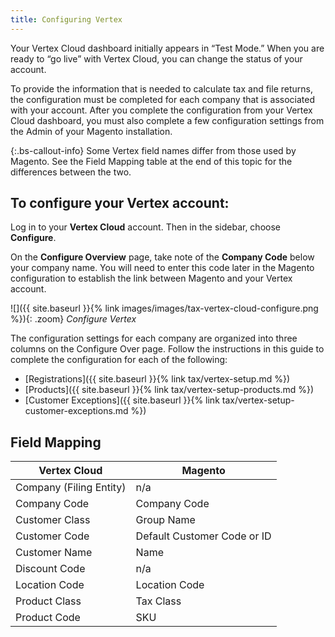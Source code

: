```yaml
---
title: Configuring Vertex
---
```


Your Vertex Cloud dashboard initially appears in “Test Mode.” When you are ready to “go live” with Vertex Cloud, you can change the status of your account.

To provide the information that is needed to calculate tax and file returns, the configuration must be completed for each company that is associated with your account. After you complete the configuration from your Vertex Cloud dashboard, you must also complete a few configuration settings from the Admin of your Magento installation.

{:.bs-callout-info}
Some Vertex field names differ from those used by Magento. See the Field Mapping table at the end of this topic for the differences between the two.

## To configure your Vertex account:

Log in to your **Vertex Cloud** account. Then in the sidebar, choose **Configure**.

On the **Configure Overview** page, take note of the **Company Code** below your company name. You will need to enter this code later in the Magento configuration to establish the link between Magento and your Vertex account.

![]({{ site.baseurl }}{% link images/images/tax-vertex-cloud-configure.png %}){: .zoom}
_Configure Vertex_

The configuration settings for each company are organized into three columns on the Configure Over page. Follow the instructions in this guide to complete the configuration for each of the following:

* [Registrations]({{ site.baseurl }}{% link tax/vertex-setup.md %})
* [Products]({{ site.baseurl }}{% link tax/vertex-setup-products.md %})
* [Customer Exceptions]({{ site.baseurl }}{% link tax/vertex-setup-customer-exceptions.md %})

## Field Mapping

|Vertex Cloud|Magento|
|--- |--- |
|Company (Filing Entity)|n/a|
|Company Code|Company Code|
|Customer Class|Group Name|
|Customer Code|Default Customer Code or ID|
|Customer Name|Name|
|Discount Code|n/a|
|Location Code|Location Code|
|Product Class|Tax Class|
|Product Code|SKU|